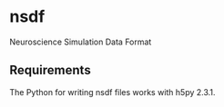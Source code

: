 nsdf
====

Neuroscience Simulation Data Format

Requirements
------------

The Python for writing nsdf files works with h5py 2.3.1.
